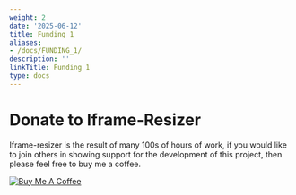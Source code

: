 ```yaml
---
weight: 2
date: '2025-06-12'
title: Funding 1
aliases:
- /docs/FUNDING_1/
description: ''
linkTitle: Funding 1
type: docs
---
```


# Donate to Iframe-Resizer

Iframe-resizer is the result of many 100s of hours of work, if you would like to join others in showing support for the development of this project, then please feel free to buy me a coffee.

<a href="https://www.buymeacoffee.com/davidjbradshaw " target="_blank"><img src="https://www.buymeacoffee.com/assets/img/custom_images/yellow_img.png" alt="Buy Me A Coffee" style="height: auto !important;width: auto !important;" ></a>
